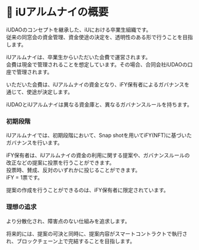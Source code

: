 # 🎊 iUアルムナイの概要

iUDAOのコンセプトを継承した、iUにおける卒業生組織です。\
従来の同窓会の資金管理、資金使途の決定を、透明性のある形で行うことを目指します。

iUアルムナイは、卒業生からいただいた会費で運営されます。\
会費は現金で管理されることを想定しています。その場合、合同会社iUDAOの口座で管理されます。

いただいた会費は、iUアルムナイの資金となり、iFY保有者によるガバナンスを通じて、使途が決定します。

iUDAOとiUアルムナイは異なる資金庫と、異なるガバナンスルールを持ちます。

### 初期段階

iUアルムナイでは、初期段階において、Snap shotを用いてiFY(NFT)に基づいたガバナンスを行います。

iFY保有者は、iUアルムナイの資金の利用に関する提案や、ガバナンスルールの改正などの提案に投票を行うことができます。\
投票時、賛成、反対のいずれかに投じることができます。\
iFY = 1票です。

提案の作成を行うことができるのは、iFY保有者に限定されています。

### 理想の追求

より分散化され、障害点のない仕組みを追求します。

将来的には、提案の可決と同時に、提案内容がスマートコントラクトで執行され、ブロックチェーン上で完結することを目指します。

